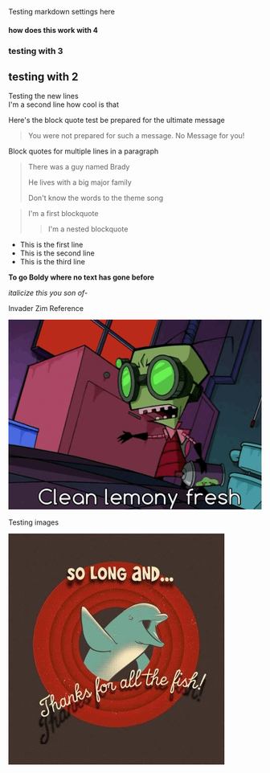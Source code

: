 Testing markdown settings here
#### how does this work with 4 #
### testing with 3 #
## testing with 2 #

Testing the new lines  
I'm a second line how cool is that

Here's the block quote test be prepared for the ultimate message
> You were not prepared for such a message. No Message for you!

Block quotes for multiple lines in a paragraph
> There was a guy named Brady
>
> He lives with a big major family
>
> Don't know the words to the theme song

> I'm a first blockquote
>> I'm a nested blockquote

- This is the first line
- This is the second line
- This is the third line

**To go Boldy where no text has gone before**

_italicize this you son of-_

Invader Zim Reference

![Germs have no power here](https://github.com/petrellaperspective/Koitech/blob/main/github_images/clean_lemonyfreshvictory.gif)



Testing images

![hitchhikers](https://github.com/petrellaperspective/Koitech/blob/main/solongandthanksforallthefish.jpg)
